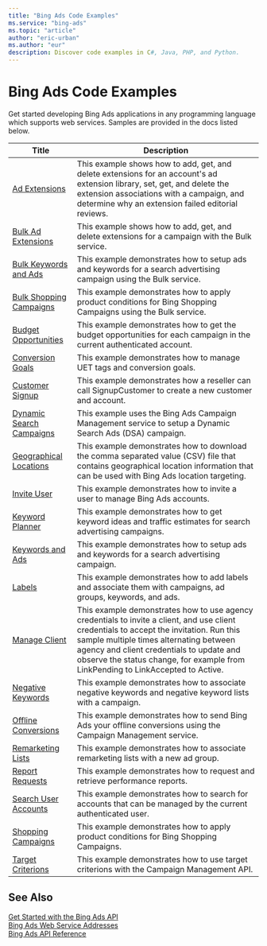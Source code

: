 ```yaml
---
title: "Bing Ads Code Examples"
ms.service: "bing-ads"
ms.topic: "article"
author: "eric-urban"
ms.author: "eur"
description: Discover code examples in C#, Java, PHP, and Python.
---
```

# Bing Ads Code Examples
Get started developing Bing Ads applications in any programming language which supports web services. Samples are provided in the docs listed below.

|Title|Description|
|-----|-----|
|[Ad Extensions](./code-example-ad-extensions)|This example shows how to add, get, and delete extensions for an account's ad extension library, set, get, and delete the extension associations with a campaign, and determine why an extension failed editorial reviews.|
|[Bulk Ad Extensions](./code-example-bulk-ad-extensions)|This example shows how to add, get, and delete extensions for a campaign with the Bulk service.|
|[Bulk Keywords and Ads](./code-example-bulk-keywords-ads)|This example demonstrates how to setup ads and keywords for a search advertising campaign using the Bulk service.|
|[Bulk Shopping Campaigns](./code-example-bulk-shopping-campaigns)|This example demonstrates how to apply product conditions for Bing Shopping Campaigns using the Bulk service.|
|[Budget Opportunities](./code-example-budget-opportunities)|This example demonstrates how to get the budget opportunities for each campaign in the current authenticated account.|
|[Conversion Goals](./code-example-conversion-goals)|This example demonstrates how to manage UET tags and conversion goals.|
|[Customer Signup](./code-example-customer-signup)|This example demonstrates how a reseller can call SignupCustomer to create a new customer and account.|
|[Dynamic Search Campaigns](./code-example-dynamic-search-campaigns)|This example uses the Bing Ads Campaign Management service to setup a Dynamic Search Ads (DSA) campaign.|
|[Geographical Locations](./code-example-geographical-locations)|This example demonstrates how to download the comma separated value (CSV) file that contains geographical location information that can be used with Bing Ads location targeting.|
|[Invite User](./code-example-invite-user)|This example demonstrates how to invite a user to manage Bing Ads accounts.|
|[Keyword Planner](./code-example-keyword-planner)|This example demonstrates how to get keyword ideas and traffic estimates for search advertising campaigns.|
|[Keywords and Ads](./code-example-keywords-ads)|This example demonstrates how to setup ads and keywords for a search advertising campaign.|
|[Labels](./code-example-labels)|This example demonstrates how to add labels and associate them with campaigns, ad groups, keywords, and ads.|
|[Manage Client](./code-example-manage-client)|This example demonstrates how to use agency credentials to invite a client, and use client credentials to accept the invitation. Run this sample multiple times alternating between agency and client credentials to update and observe the status change, for example from LinkPending to LinkAccepted to Active. |
|[Negative Keywords](./code-example-negative-keywords)|This example demonstrates how to associate negative keywords and negative keyword lists with a campaign.|
|[Offline Conversions](./code-example-offline-conversions)|This example demonstrates how to send Bing Ads your offline conversions using the Campaign Management service.|
|[Remarketing Lists](./code-example-remarketing-lists)|This example demonstrates how to associate remarketing lists with a new ad group.|
|[Report Requests](./code-example-report-requests)|This example demonstrates how to request and retrieve performance reports.|
|[Search User Accounts](./code-example-search-user-accounts)|This example demonstrates how to search for accounts that can be managed by the current authenticated user.|
|[Shopping Campaigns](./code-example-shopping-campaigns)|This example demonstrates how to apply product conditions for Bing Shopping Campaigns.|
|[Target Criterions](./code-example-target-criterions)|This example demonstrates how to use target criterions with the Campaign Management API.|

## See Also
[Get Started with the Bing Ads API](/bingads/guides/get-started)  
[Bing Ads Web Service Addresses](/bingads/guides/web-service-addresses)  
[Bing Ads API Reference](/bingads/guides/reference)  
